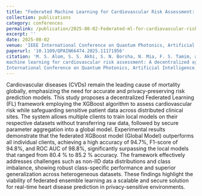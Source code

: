 ```yaml
---
title: "Federated Machine Learning for Cardiovascular Risk Assessment: A Decentralized XGBoost Approach"
collection: publications
category: conferences
permalink: /publication/2025-08-02-Federated-ml-for-cardiovascular-risk
excerpt: ''
date: 2025-08-02
venue: 'IEEE International Conference on Quantum Photonics, Artificial Intelligence, and Networking'
paperurl: '10.1109/QPAIN66474.2025.11171956'
citation: 'M. S. Alom, S. S. Akhi, S. N. Borsha, N. Mia, F. S. Tamim, and Nabin, Jubair Ahmed, “Federated
machine learning for cardiovascular risk assessment: A decentralized xgboost approach,” in 2025
International Conference on Quantum Photonics, Artificial Intelligence, and Networking (QPAIN).'
---
```


Cardiovascular diseases (CVDs) remain the leading cause of mortality globally, emphasizing the need for accurate and privacy-preserving risk prediction models. This study proposes a decentralized Federated Learning (FL) framework employing the XGBoost algorithm to assess cardiovascular risk while safeguarding sensitive patient data across distributed clinical sites. The system allows multiple clients to train local models on their respective datasets without transferring raw data, followed by secure parameter aggregation into a global model. Experimental results demonstrate that the federated XGBoost model (Global Model) outperforms all individual clients, achieving a high accuracy of 94.7%, F1-score of 94.8%, and ROC AUC of 98.8%, significantly surpassing the local models that ranged from 80.4 % to 85.2 % accuracy. The framework effectively addresses challenges such as non-IID data distributions and class imbalance, showing robust class-specific performance and superior generalization across heterogeneous datasets. These findings highlight the viability of federated ensemble learning as a scalable and secure solution for real-time heart disease prediction in privacy-sensitive environments.

